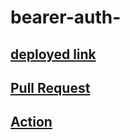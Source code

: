 # bearer-auth-

## [deployed link](https://bearer-auth-yvxo.onrender.com)
## [Pull Request]([https://bearer-auth-yvxo.onrender.com](https://github.com/FarrahYasin/bearer-auth-/pull/1))
## [Action]([https://bearer-auth-yvxo.onrender.com](https://github.com/FarrahYasin/bearer-auth-/actions)https://github.com/FarrahYasin/bearer-auth-/actions)



